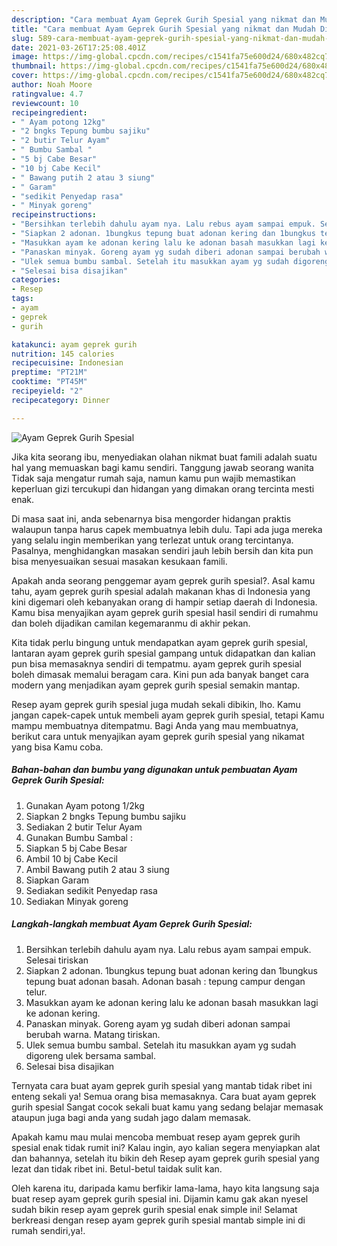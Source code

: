```yaml
---
description: "Cara membuat Ayam Geprek Gurih Spesial yang nikmat dan Mudah Dibuat"
title: "Cara membuat Ayam Geprek Gurih Spesial yang nikmat dan Mudah Dibuat"
slug: 589-cara-membuat-ayam-geprek-gurih-spesial-yang-nikmat-dan-mudah-dibuat
date: 2021-03-26T17:25:08.401Z
image: https://img-global.cpcdn.com/recipes/c1541fa75e600d24/680x482cq70/ayam-geprek-gurih-spesial-foto-resep-utama.jpg
thumbnail: https://img-global.cpcdn.com/recipes/c1541fa75e600d24/680x482cq70/ayam-geprek-gurih-spesial-foto-resep-utama.jpg
cover: https://img-global.cpcdn.com/recipes/c1541fa75e600d24/680x482cq70/ayam-geprek-gurih-spesial-foto-resep-utama.jpg
author: Noah Moore
ratingvalue: 4.7
reviewcount: 10
recipeingredient:
- " Ayam potong 12kg"
- "2 bngks Tepung bumbu sajiku"
- "2 butir Telur Ayam"
- " Bumbu Sambal "
- "5 bj Cabe Besar"
- "10 bj Cabe Kecil"
- " Bawang putih 2 atau 3 siung"
- " Garam"
- "sedikit Penyedap rasa"
- " Minyak goreng"
recipeinstructions:
- "Bersihkan terlebih dahulu ayam nya. Lalu rebus ayam sampai empuk. Selesai tiriskan"
- "Siapkan 2 adonan. 1bungkus tepung buat adonan kering dan 1bungkus tepung buat adonan basah. Adonan basah : tepung campur dengan telur."
- "Masukkan ayam ke adonan kering lalu ke adonan basah masukkan lagi ke adonan kering."
- "Panaskan minyak. Goreng ayam yg sudah diberi adonan sampai berubah warna. Matang tiriskan."
- "Ulek semua bumbu sambal. Setelah itu masukkan ayam yg sudah digoreng ulek bersama sambal."
- "Selesai bisa disajikan"
categories:
- Resep
tags:
- ayam
- geprek
- gurih

katakunci: ayam geprek gurih 
nutrition: 145 calories
recipecuisine: Indonesian
preptime: "PT21M"
cooktime: "PT45M"
recipeyield: "2"
recipecategory: Dinner

---
```



![Ayam Geprek Gurih Spesial](https://img-global.cpcdn.com/recipes/c1541fa75e600d24/680x482cq70/ayam-geprek-gurih-spesial-foto-resep-utama.jpg)

Jika kita seorang ibu, menyediakan olahan nikmat buat famili adalah suatu hal yang memuaskan bagi kamu sendiri. Tanggung jawab seorang  wanita Tidak saja mengatur rumah saja, namun kamu pun wajib memastikan keperluan gizi tercukupi dan hidangan yang dimakan orang tercinta mesti enak.

Di masa  saat ini, anda sebenarnya bisa mengorder hidangan praktis walaupun tanpa harus capek membuatnya lebih dulu. Tapi ada juga mereka yang selalu ingin memberikan yang terlezat untuk orang tercintanya. Pasalnya, menghidangkan masakan sendiri jauh lebih bersih dan kita pun bisa menyesuaikan sesuai masakan kesukaan famili. 



Apakah anda seorang penggemar ayam geprek gurih spesial?. Asal kamu tahu, ayam geprek gurih spesial adalah makanan khas di Indonesia yang kini digemari oleh kebanyakan orang di hampir setiap daerah di Indonesia. Kamu bisa menyajikan ayam geprek gurih spesial hasil sendiri di rumahmu dan boleh dijadikan camilan kegemaranmu di akhir pekan.

Kita tidak perlu bingung untuk mendapatkan ayam geprek gurih spesial, lantaran ayam geprek gurih spesial gampang untuk didapatkan dan kalian pun bisa memasaknya sendiri di tempatmu. ayam geprek gurih spesial boleh dimasak memalui beragam cara. Kini pun ada banyak banget cara modern yang menjadikan ayam geprek gurih spesial semakin mantap.

Resep ayam geprek gurih spesial juga mudah sekali dibikin, lho. Kamu jangan capek-capek untuk membeli ayam geprek gurih spesial, tetapi Kamu mampu membuatnya ditempatmu. Bagi Anda yang mau membuatnya, berikut cara untuk menyajikan ayam geprek gurih spesial yang nikamat yang bisa Kamu coba.

<!--inarticleads1-->

##### Bahan-bahan dan bumbu yang digunakan untuk pembuatan Ayam Geprek Gurih Spesial:

1. Gunakan  Ayam potong 1/2kg
1. Siapkan 2 bngks Tepung bumbu sajiku
1. Sediakan 2 butir Telur Ayam
1. Gunakan  Bumbu Sambal :
1. Siapkan 5 bj Cabe Besar
1. Ambil 10 bj Cabe Kecil
1. Ambil  Bawang putih 2 atau 3 siung
1. Siapkan  Garam
1. Sediakan sedikit Penyedap rasa
1. Sediakan  Minyak goreng




<!--inarticleads2-->

##### Langkah-langkah membuat Ayam Geprek Gurih Spesial:

1. Bersihkan terlebih dahulu ayam nya. Lalu rebus ayam sampai empuk. Selesai tiriskan
1. Siapkan 2 adonan. 1bungkus tepung buat adonan kering dan 1bungkus tepung buat adonan basah. Adonan basah : tepung campur dengan telur.
1. Masukkan ayam ke adonan kering lalu ke adonan basah masukkan lagi ke adonan kering.
1. Panaskan minyak. Goreng ayam yg sudah diberi adonan sampai berubah warna. Matang tiriskan.
1. Ulek semua bumbu sambal. Setelah itu masukkan ayam yg sudah digoreng ulek bersama sambal.
1. Selesai bisa disajikan




Ternyata cara buat ayam geprek gurih spesial yang mantab tidak ribet ini enteng sekali ya! Semua orang bisa memasaknya. Cara buat ayam geprek gurih spesial Sangat cocok sekali buat kamu yang sedang belajar memasak ataupun juga bagi anda yang sudah jago dalam memasak.

Apakah kamu mau mulai mencoba membuat resep ayam geprek gurih spesial enak tidak rumit ini? Kalau ingin, ayo kalian segera menyiapkan alat dan bahannya, setelah itu bikin deh Resep ayam geprek gurih spesial yang lezat dan tidak ribet ini. Betul-betul taidak sulit kan. 

Oleh karena itu, daripada kamu berfikir lama-lama, hayo kita langsung saja buat resep ayam geprek gurih spesial ini. Dijamin kamu gak akan nyesel sudah bikin resep ayam geprek gurih spesial enak simple ini! Selamat berkreasi dengan resep ayam geprek gurih spesial mantab simple ini di rumah sendiri,ya!.

